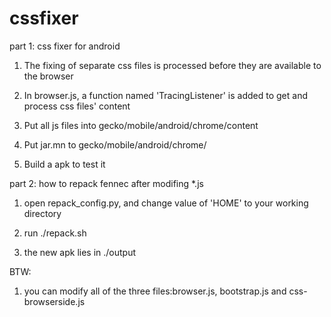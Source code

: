 cssfixer
========

part 1: css fixer for android

1) The fixing of separate css files is processed before they are available to the browser

2) In browser.js, a function named 'TracingListener' is added to get and process css files' content

3) Put all js files into gecko/mobile/android/chrome/content 

4) Put jar.mn to gecko/mobile/android/chrome/ 

5) Build a apk to test it


part 2: how to repack fennec after modifing *.js

1) open repack_config.py, and change value of 'HOME' to your working directory

2) run ./repack.sh

3) the new apk lies in ./output

BTW: 

1) you can modify all of the three files:browser.js, bootstrap.js and css-browserside.js
